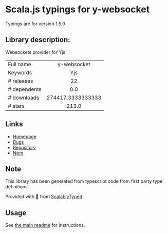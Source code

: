 
# Scala.js typings for y-websocket

Typings are for version 1.5.0

## Library description:
Websockets provider for Yjs

|                    |                 |
| ------------------ | :-------------: |
| Full name          | y-websocket |
| Keywords           | Yjs |
| # releases         | 22 |
| # dependents       | 0.0 |
| # downloads        | 274417.3333333333 |
| # stars            | 213.0 |

## Links
- [Homepage](https://github.com/yjs/y-websocket#readme)
- [Bugs](https://github.com/yjs/y-websocket/issues)
- [Repository](https://github.com/yjs/y-websocket)
- [Npm](https://www.npmjs.com/package/y-websocket)
    


## Note
This library has been generated from typescript code from first party type definitions.

Provided with :purple_heart: from [ScalablyTyped](https://github.com/oyvindberg/ScalablyTyped)

## Usage
See [the main readme](../../readme.md) for instructions.


